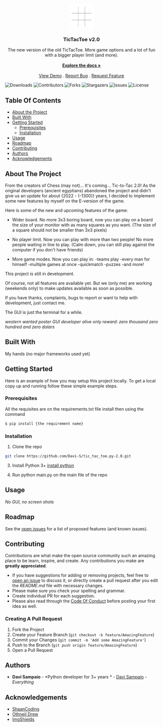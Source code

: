 <br/>
<p align="center">
  <a href="https://github.com/Davi-S/tic_tac_toe.py-2.0">
    <img src="https://raw.githubusercontent.com/SarvarKh/Tic-Tac-Toe-with_Ruby/master/tic1.gif?raw=true" alt="Logo" width="80" height="80">
  </a>

  <h3 align="center">TicTacToe v2.0</h3>

  <p align="center">
    The new version of the old TicTacToe. More game options and a lot of fun with a bigger player limit (and more).
    <br/>
    <br/>
    <a href="https://github.com/Davi-S/tic_tac_toe.py-2.0"><strong>Explore the docs »</strong></a>
    <br/>
    <br/>
    <a href="https://github.com/Davi-S/tic_tac_toe.py-2.0">View Demo</a>
    .
    <a href="https://github.com/Davi-S/tic_tac_toe.py-2.0/issues">Report Bug</a>
    .
    <a href="https://github.com/Davi-S/tic_tac_toe.py-2.0/issues">Request Feature</a>
  </p>
</p>

![Downloads](https://img.shields.io/github/downloads/Davi-S/tic_tac_toe.py-2.0/total) ![Contributors](https://img.shields.io/github/contributors/Davi-S/tic_tac_toe.py-2.0?color=dark-green) ![Forks](https://img.shields.io/github/forks/Davi-S/tic_tac_toe.py-2.0?style=social) ![Stargazers](https://img.shields.io/github/stars/Davi-S/tic_tac_toe.py-2.0?style=social) ![Issues](https://img.shields.io/github/issues/Davi-S/tic_tac_toe.py-2.0) ![License](https://img.shields.io/github/license/Davi-S/tic_tac_toe.py-2.0) 

## Table Of Contents

* [About the Project](#about-the-project)
* [Built With](#built-with)
* [Getting Started](#getting-started)
  * [Prerequisites](#prerequisites)
  * [Installation](#installation)
* [Usage](#usage)
* [Roadmap](#roadmap)
* [Contributing](#contributing)
* [Authors](#authors)
* [Acknowledgements](#acknowledgements)

## About The Project

From the creators of Chess (may not)... It's coming... Tic-to-Tac 2.0!
As the original developers (ancient egyptians) abandoned the project and didn't give us an update for about {2022 - (-1300)} years, I decided to implement some new features by myself on the E-version of the game.

Here is some of the new and upcoming features of the game:
* Wider board.
No more 3x3 boring board, now you can play on a board the size of your monitor with as many squares as you want.
(The size of a square should not be smaller than 3x3 pixels)

* No player limit.
Now you can play with more than two people! No more people waiting in line to play.
(Calm down, you can still play against the computer if you don't have friends)

* More game modes.
Now you can play in:
-teams play
-every man for himself
-multiple games at once
-quickmatch
-puzzes
-and more!

This project is still in development.

Of course, not all features are available yet. But we (only me) are working (weekends only) to make updates available as soon as possible.

If you have thanks, complaints, bugs to report or want to help with development, just contact me.

The GUI is just the terminal for a while.

*western wanted poster*
*GUI developer*
*alive only*
*reward: zero thousand zero hundred and zero dolars*

## Built With

My hands (no major frameworks used yet)

## Getting Started

Here is an example of how you may setup this project locally.
To get a local copy up and running follow these simple example steps.

### Prerequisites

All the requisites are on the requirements.txt file
install then using the command

```sh
$ pip install {the requirement name}
```

### Installation

1. Clone the repo

```sh
git clone https://github.com/Davi-S/tic_tac_toe.py-2.0.git
```

3. Install Python 3+
[install python](https://www.google.com/search?q=how+to+install+python&oq=how+to+install+python&aqs=edge.0.0i512l8.2703j0j9&sourceid=chrome&ie=UTF-8)

4. Run python main.py on the main file of the repo

## Usage

*No GUI, no screen shots*

## Roadmap

See the [open issues](https://github.com/Davi-S/tic_tac_toe.py-2.0/issues) for a list of proposed features (and known issues).

## Contributing

Contributions are what make the open source community such an amazing place to be learn, inspire, and create. Any contributions you make are **greatly appreciated**.
* If you have suggestions for adding or removing projects, feel free to [open an issue](https://github.com/Davi-S/tic_tac_toe.py-2.0/issues/new) to discuss it, or directly create a pull request after you edit the *README.md* file with necessary changes.
* Please make sure you check your spelling and grammar.
* Create individual PR for each suggestion.
* Please also read through the [Code Of Conduct](https://github.com/Davi-S/tic_tac_toe.py-2.0/blob/main/CODE_OF_CONDUCT.md) before posting your first idea as well.

### Creating A Pull Request

1. Fork the Project
2. Create your Feature Branch (`git checkout -b feature/AmazingFeature`)
3. Commit your Changes (`git commit -m 'Add some AmazingFeature'`)
4. Push to the Branch (`git push origin feature/AmazingFeature`)
5. Open a Pull Request

## Authors

* **Davi Sampaio** - *Python developer for 3+ years * - [Davi Sampaio](https://github.com/Davi-S/) - *Everything*

## Acknowledgements

* [ShaanCoding](https://github.com/ShaanCoding/)
* [Othneil Drew](https://github.com/othneildrew/Best-README-Template)
* [ImgShields](https://shields.io/)
